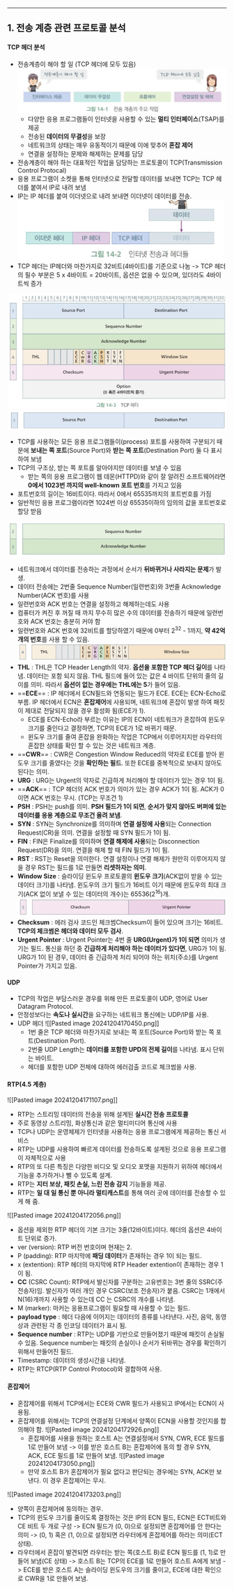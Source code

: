 
---
## 1. 전송 계층 관련 프로토콜 분석
#### TCP 헤더 분석
- 전송계층이 해야 할 일 (TCP 헤더에 모두 있음)
	![](../../../../image/Pasted%20image%2020241202153250.png)
	- 다양한 응용 프로그램들이 인터넷을 사용할 수 있는 **멀티 인터페이스**(TSAP)를 제공
	- 전송된 **데이터의 무결성**을 보장
	- 네트워크의 상태는 매우 유동적이기 때문에 이에 맞추어 **혼잡 제어**
	- 연결을 설정하는 문제와 해제하는 문제를 담당
- 전송계층이 해야 하는 대표적인 작업을 담당하는 프로토콜이 TCP(Transmission Control Protocal)
- 응용 프로그램이 소켓을 통해 인터넷으로 전달할 데이터를 보내면 TCP는 TCP 헤더를 붙여서 IP로 내려 보냄
- IP는 IP 헤더를 붙여 이더넷으로 내려 보내면 이더넷이 데이터를 전송.
	![](../../../../image/Pasted%20image%2020241202153825.png)
- TCP 헤더는 IP헤더와 마찬가지로 32비트(4바이트)를 기준으로 나눔 -> TCP 헤더의 필수 부분은 5 x 4바이트 = 20바이트, 옵션은 없을 수 있으며, 있더라도 4바이트씩 증가

![](../../../../image/Pasted%20image%2020241202154344.png)
![](../../../../image/Pasted%20image%2020241202154818.png)
- TCP를 사용하는 모든 응용 프로그램들이(process) 포트를 사용하여 구분되기 때문에 **보내는 쪽 포트**(Source Port)와 **받는 쪽 포트**(Destination Port) 둘 다 표시하여 보냄
- TCP의 구조상, 받는 쪽 포트를 알아야지만 데이터를 보낼 수 있음
	- 받는 쪽의 응용 프로그램이 웹 데몬(HTTPD)와 같이 잘 알려진 소프트웨어라면 **0에서 1023번 까지의 well-known 포트 번호**를 가지고 있음
- 포트번호의 길이는 16비트이다. 따라서 0에서 65535까지의 포트번호를 가짐
- 일반적인 응용 프로그램이라면 1024번 이상 65535이하의 임의의 값을 포트번호로 할당 받음

![](../../../../image/Pasted%20image%2020241202154835.png)
- 네트워크에서 데이터를 전송하는 과정에서 순서가 **뒤바뀌거나 사라지는 문제**가 발생.
- 데이터 전송에는 2번줄 Sequence Number(일련번호)와 3번줄 Acknowledge Number(ACK 번호)를 사용
- 일련번호와 ACK 번호는 연결을 설정하고 해제하는데도 사용
- 컴퓨터가 켜진 후 꺼질 때 까지 무수히 많은 수의 데이터를 전송하기 때문에 일련번호와 ACK 번호는 충분히 커야 함
- 일련번호와 ACK 번호에 32비트를 할당하였기 때문에 0부터 $2^{32}$ - 1까지, **약 42억개의 번호**를 사용 할 수 있음.
![](../../../../image/Pasted%20image%2020241202154855.png)
- **THL** : THL은 TCP Header Length의 약자. **옵션을 포함한 TCP 헤더 길이**를 나타냄. 데이터는 포함 되지 않음. THL 필드에 들어 있는 값은 4 바이트 단위의 줄의 길이를 의미. 따라서 **옵션이 없는 경우에는 THL에는 5**가 들어 있음.
- ==**ECE**== : IP 헤더에서 ECN필드와 연동되는 필드가 ECE. ECE는 ECN-Echo로 부름. IP 헤더에서 ECN은 **혼잡제어**에 사용되며, 네트워크에 혼잡이 발생 하여 패킷이 제대로 전달되지 않을 경우 활성화 됨(ECE가 1). 
	- ECE를 ECN-Echo라 부르는 이유는 IP의 ECN이 네트워크가 혼잡하여 윈도우 크기를 줄인다고 결정하면, TCP의 ECE가 1로 바뀌기 때문.
	- 윈도우 크기를 줄여 혼잡을 완화하는 작업은 TCP에서 이루어지지만 라우터의 혼잡한 상태를 확인 할 수 있는 것은 네트워크 계층.
- ==**CWR**== : CWR은 Congestion Window Reduced의 약자로 ECE를 받아 윈도우 크기를 줄였다는 것을 **확인하는 필드**. 또한 ECE를 중복적으로 보내지 않아도 된다는 의미.
- **URG** : URG는 Urgent의 약자로 긴급하게 처리해야 할 데이터가 있는 경우 1이 됨.
- ==**ACK**== : TCP 헤더의 ACK 번호가 의미가 있는 경우 ACK가 1이 됨. ACK가 0이면 ACK 번호는 무시. (TCP는 무조건 1)
- **PSH** : PSH는 push를 의미. **PSH 필드가 1이 되면**, **순서가 맞지 않아도 버퍼에 있는 데이터를 응용 계층으로 무조건 올려 보냄**.
- **SYN** : SYN는 Synchronize를 의미하며 **연결 설정에 사용**되는 Connection Request(CR)을 의미. 연결을 설정할 때 SYN 필드가 1이 됨.
- **FIN** : FIN은 Finalize를 의미하며 **연결 해제에 사용**되는 Disconnection Request(DR)을 의미. 연결을 해제 할 때 FIN 필드가 1이 됨.
- **RST** : RST는 Reset을 의미한다. 연결 설정이나 연결 해제가 원만히 이루어지지 않을 경우 RST는 필드를 1로 만들면 **리셋하자는 의미**.
- **Window Size** : 슬라이딩 윈도우 프로토콜의 **윈도우 크기**(ACK없이 받을 수 있는 데이터 크기)를 나타냄. 윈도우의 크기 필드가 16비트 이기 때문에 윈도우의 최대 크기(ACK 없이 보낼 수 있는 데이터의 개수)는 65536($2^{16}$)개. 
![](../../../../image/Pasted%20image%2020241202154911.png)
- **Checksum** : 에러 검사 코드인 체크썸Checksum이 들어 있으며 크기는 16비트. **TCP의 체크썸은 헤더와 데이터 모두 검사**.
- **Urgent Pointer** : Urgent Pointer는 4번 줄 **URG(Urgent)가 1이 되면** 의미가 생기는 필드. 통신을 하던 중 **긴급하게 처리해야 하는 데이터가 있다면**, URG가 1이 됨. URG가 1이 된 경우, 데이터 중 긴급하게 처리 되어야 하는 위치(주소)를 Urgent Pointer가 가지고 있음.
#### UDP
- TCP의 작업은 부담스러운 경우를 위해 만든 프로토콜이 UDP, 영어로 User Datagram Protocol.
- 안정성보다는 **속도나 실시간**을 요구하는 네트워크 통신에는 UDP/IP를 사용.
- UDP 헤더
	![[Pasted image 20241204170450.png]]
	- 1번 줄은 TCP 헤더와 마찬가지로 보내는 쪽 포트(Source Port)와 받는 쪽 포트(Destination Port).
	- 2번줄 UDP Length는 **데이터를 포함한 UPD의 전체 길이**를 나타냄. 표시 단위는 바이트. 
	- 헤더를 포함한 UDP 전체에 대하여 에러검출 코드로 체크썸을 사용.
#### RTP(4.5 계층)
![[Pasted image 20241204171107.png]]
- RTP는 스트리밍 데이터의 전송을 위해 설계된 **실시간 전송 프로토콜**
- 주로 동영상 스트리밍, 화상통신과 같은 멀티미디어 통신에 사용
- TCP나 UDP는 운영체제가 인터넷을 사용하는 응용 프로그램에게 제공하는 통신 서비스
- RTP는 UDP를 사용하여 빠르게 데이터를 전송하도록 설계된 것으로 응용 프로그램이 자체적으로 사용
- RTP의 또 다른 특징은 다양한 비디오 및 오디오 포맷을 지원하기 위하여 헤더에서 기능을 추가하거나 뺄 수 있도록 설계.
- RTP는 **지터 보상, 패킷 손실, 느린 전송 감지** 기능들을 제공.
- RTP는 **일 대 일 통신 뿐 아니라 멀티캐스트**를 통해 여러 곳에 데이터를 전송할 수 있게 해 줌.

![[Pasted image 20241204172056.png]]
- 옵션을 제외한 RTP 헤더의 기본 크기는 3줄(12바이트)이다. 헤더의 옵션은 4바이트 단위로 증가. 
- ver (version): RTP 버전 번호이며 현재는 2. 
- P (padding): RTP 마지막에 **패딩 데이터**가 존재하는 경우 1이 되는 필드. 
- x (extention): RTP 헤더의 마지막에 RTP Header extention이 존재하는 경우 1이 됨.
- **CC** (CSRC Count): RTP에서 발신자를 구분하는 고유번호는 3번 줄의 SSRC(주전송자)임. 발신자가 여러 개인 경우 CSRC(보조 전송자)가 붙음. CSRC는 1개에서 N(16)개까지 사용할 수 있는데 CC 는 CSRC의 개수를 나타냄.
- M (marker): 마커는 응용프로그램이 필요할 때 사용할 수 있는 필드.
- **payload type** : 헤더 다음에 이어지는 데이터의 종류를 나타낸다. 사진, 음악, 동영상과 관련된 각 종 인코딩 데이터가 표시 됨.
- **Sequence number** : RTP는 UDP를 기반으로 만들어졌기 때문에 패킷이 손실될 수 있음. Sequence number는 패킷의 손실이나 순서가 뒤바뀌는 경우를 확인하기 위해서 만들어진 필드.
- Timestamp: 데이터의 생성시간을 나타냄.
- RTP는 RTCP(RTP Control Protocol)와 결합하여 사용.
#### 혼잡제어
- 혼잡제어를 위해서 TCP에서는 ECE와 CWR 필드가 사용되고 IP에서는 ECN이 사용됨.
- 혼잡제어를 위해서는 TCP의 연결설정 단계에서 양쪽이 ECN을 사용할 것인지를 합의해야 함.
	![[Pasted image 20241204172926.png]]
	- 혼잡제어를 사용을 원하는 호스트 A는 연결설정에서 SYN, CWR, ECE 필드를 1로 만들어 보냄 -> 이를 받은 호스트 B는 혼잡제어에 동의 할 경우 SYN, ACK, ECE 필드를 1로 만들어 보냄.
	![[Pasted image 20241204173050.png]]
	- 만약 호스트 B가 혼잡제어가 필요 없다고 판단되는 경우에는 SYN, ACK만 보낸다. 이 경우 혼잡제어는 무시.

![[Pasted image 20241204173203.png]]
- 양쪽이 혼잡제어에 동의하는 경우. 
- TCP의 윈도우 크기를 줄이도록 결정하는 것은 IP의 ECN 필드, ECN은 ECT비트와 CE 비트 두 개로 구성 -> ECN 필드가 (0, 0)으로 설정되면 혼잡제어를 안 한다는 의미 -> (0, 1) 혹은 (1, 0)으로 설정되면 라우터에게 혼잡제어를 하라는 의미(ECT 상태). 
- 라우터에서 혼잡이 발견되면 라우터는 받는 쪽(호스트 B)로 ECN 필드를 (1, 1)로 만들어 보냄(CE 상태) -> 호스트 B는 TCP의 ECE를 1로 만들어 호스트 A에게 보냄 -> ECE를 받은 호스트 A는 슬라이딩 윈도우의 크기를 줄이고, ECE에 대한 확인으로 CWR을 1로 만들어 보냄.

